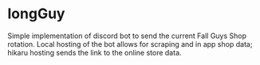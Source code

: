 # longGuy

Simple implementation of discord bot to send the current Fall Guys Shop rotation. Local hosting of the bot allows for scraping and in app shop data;
hikaru hosting sends the link to the online store data.
